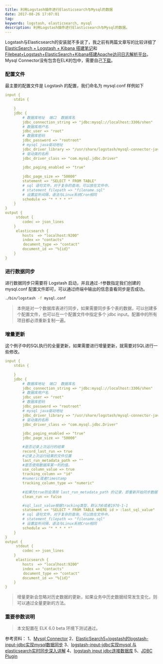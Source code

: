 ```yaml
---
title: 利用Logstash插件进行Elasticsearch与Mysql的数据
date: 2017-08-26 17:07:01
tag: 
keywords: logstash, elasticsearch, mysql
description: 利用Logstash插件进行Elasticsearch与Mysql的数据。
---
```


Logstash与Elasticsearch的安装就不多说了，我之前有两篇文章写的比较详细了[ElasticSearch + Logstash + Kibana 搭建笔记](http://www.cnblogs.com/cocowool/p/7297749.html)和[Filebeat+Logstash+ElasticSearch+Kibana搭建Apache访问日志解析平台](http://www.cnblogs.com/cocowool/p/7338426.html)。
Mysql Connector没有包含在ELK的包中，需要自己[下载](https://dev.mysql.com/downloads/connector/j/)。

### 配置文件
最主要的配置文件是 Logstash 的配置，我们命名为 mysql.conf 样例如下
```yaml
input {
    stdin {
    
    }
    jdbc {
        # 数据库地址  端口  数据库名
        jdbc_connection_string => "jdbc:mysql://localhost:3306/shen"
        # 数据库用户名      
        jdbc_user => "root"
        # 数据库密码
        jdbc_password => "rootroot"
        # mysql java驱动地址 
        jdbc_driver_library => "/usr/share/logstash/mysql-connector-java-5.1.43-bin.jar"
        # 驱动类的名称
        jdbc_driver_class => "com.mysql.jdbc.Driver"
        
        jdbc_paging_enabled => "true"
        
        jdbc_page_size => "50000"
        statement => "SELECT * FROM TABLE"
        # sql 语句文件，对于复杂的查询，可以放在文件中。
        # statement_filepath => "filename.sql"
        # 设置监听间隔，语法与Linux系统Cron相同
        schedule => "* * * * *"
    }
}
output {
     stdout {
        codec => json_lines
    }
　　　elasticsearch {
        hosts  => "localhost:9200"
        index => "contacts"
　　　　　document_type => "contact"
        document_id => "%{id}"
    }
}
```

### 进行数据同步
进行数据同步只需要将 Logstash 启动，并且通过```-f```参数指定我们创建的 mysql.conf 配置文件即可，可以通过终端中输出的信息查看同步是否成功。
```bash
./bin/logstash -f mysql.conf
```
> 本例是对一个数据库表进行同步，如果需要同步多个表的数据，可以创建多个配置文件，也可以在一个配置文件中指定多个 jdbc input。配置中的所有项目都必须重新复制一遍。


### 增量更新
这个例子中的SQL执行的全量更新，如果需要进行增量更新，就需要对SQL进行一些修改。
```yaml
input {
    stdin {
    
    }
    jdbc {
        # 数据库地址  端口  数据库名
        jdbc_connection_string => "jdbc:mysql://localhost:3306/shen"
        # 数据库用户名      
        jdbc_user => "root"
        # 数据库密码
        jdbc_password => "rootroot"
        # mysql java驱动地址 
        jdbc_driver_library => "/usr/share/logstash/mysql-connector-java-5.1.43-bin.jar"
        # 驱动类的名称
        jdbc_driver_class => "com.mysql.jdbc.Driver"
        
        jdbc_paging_enabled => "true"
        jdbc_page_size => "50000"

        #是否记录上次运行的结果
        record_last_run => true
        #记录上次运行结果的文件位置
        last_run_metadata_path => ""
        #是否使用数据库某一列的值，
        use_column_value => true
        tracking_column => "id"
        #numeric或者timestamp
        tracking_column_type => "numeric"
        
        #如果为true则会清除 last_run_metadata_path 的记录，即重新开始同步数据
        clean_run => false

        #sql_last_value根据tracking类型，默认为0或者1970-1-1
        statement => "SELECT * FROM TABLE WHERE id > :last_sql_value"
        # sql 语句文件，对于复杂的查询，可以放在文件中。
        # statement_filepath => "filename.sql"
        # 设置监听间隔，语法与Linux系统Cron相同
        schedule => "* * * * *"
    }
}
output {
     stdout {
        codec => json_lines
    }
　　　elasticsearch {
        hosts  => "localhost:9200"
        index => "contacts"
　　　　　document_type => "contact"
        document_id => "%{id}"
    }
}
```
> 增量更新会忽略对历史数据的更新，如果业务中历史数据经常发生变化，则可以通过全量更新的方法。


### 重要参数说明

> 本文配置在 ELK 6.0 beta 环境下测试通过。



参考资料：
1、[Mysql Connector](https://dev.mysql.com/downloads/connector/j/)
2、[ElasticSearch5+logstash的logstash-input-jdbc实现mysql数据同步](http://www.cnblogs.com/phpshen/p/6098333.html)
3、[logstash-input-jdbc实现mysql 与elasticsearch实时同步深入详解](http://blog.csdn.net/laoyang360/article/details/51747266)
4、[logstash input jdbc连接数据库](http://www.cnblogs.com/licongyu/p/5383334.html)
5、[JDBC Plugin](https://www.elastic.co/guide/en/logstash/current/plugins-inputs-jdbc.html#plugins-inputs-jdbc-jdbc_driver_library)